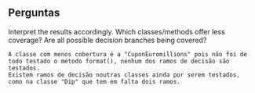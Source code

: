 ## Perguntas

Interpret the results accordingly. Which classes/methods offer less coverage? Are all possible decision branches being covered?

```
A classe com menos cobertura é a "CuponEuromillions" pois não foi de todo testado o método format(), nenhum dos ramos de decisão são testados.
Existem ramos de decisão noutras classes ainda por serem testados, como na classe "Dip" que tem em falta dois ramos.
```